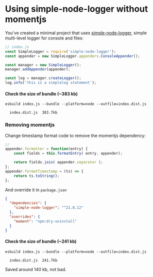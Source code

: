# Using simple-node-logger without momentjs

You've created a minimal project that uses [simple-node-logger](https://www.npmjs.com/package/simple-node-logger), simple multi-level logger for console and files:

```javascript
// index.js
const SimpleLogger = require('simple-node-logger');
const appender = new SimpleLogger.appenders.ConsoleAppender();

const manager = new SimpleLogger();
manager.addAppender(appender);

const log = manager.createLogger();
log.info('this is a simplelog statement');
````

#### Check the size of bundle (~383 kb)

    esbuild index.js --bundle --platform=node --outfile=index.dist.js
    
      index.dist.js  383.7kb

### Removing momentjs

Change timestamp format code to remove the momentjs dependency:

```javascript
// 
appender.formatter = function(entry) {
    const fields = this.formatEntry( entry, appender);

    return fields.join( appender.separator );
};
appender.formatTimestamp = (ts) => {
    return ts.toString();
};

```

And override it in `package.json`

```json
{
  "dependencies": {
    "simple-node-logger": "^21.8.12"
  },
  "overrides": {
    "moment": "npm:dry-uninstall"
  }
}
```

#### Check the size of bundle (~241 kb)

    esbuild index.js --bundle --platform=node --outfile=index.dist.js
    
      index.dist.js  241.7kb

Saved around 140 kb, not bad.
